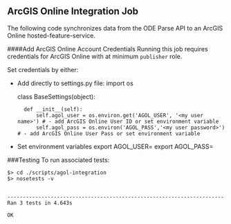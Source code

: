 ## ArcGIS Online Integration Job

The following code synchronizes data from the ODE Parse API to an ArcGIS Online hosted-feature-service.


####Add ArcGIS Online Account Credentials
Running this job requires credentials for ArcGIS Online with at minimum `publisher` role. 

Set credentials by either:

- Add directly to settings.py file:
    import os

    class BaseSettings(object):

        def __init__(self):
            self.agol_user = os.environ.get('AGOL_USER', '<my user name>') # - add ArcGIS Online User ID or set environment variable
            self.agol_pass = os.environ('AGOL_PASS','<my user password>')  # - add ArcGIS Online User Pass or set environment variable

- Set environment variables
    export AGOL_USER=<my user name>
    export AGOL_PASS=<my user password>

###Testing
To run associated tests:

    $> cd ./scripts/agol-integration
    $> nosetests -v


    ----------------------------------------------------------------------
    Ran 3 tests in 4.643s

    OK



